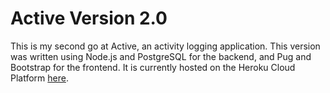 # Active Version 2.0

This is my second go at Active, an activity logging application. This version was written 
using Node.js and PostgreSQL for the backend, and Pug and Bootstrap for the frontend. It 
is currently hosted on the Heroku Cloud Platform [here](https://active-app.herokuapp.com/).
